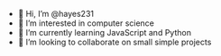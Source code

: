 - 👋 Hi, I’m @hayes231
- 👀 I’m interested in computer science
- 🌱 I’m currently learning JavaScript and Python
- 💞️ I’m looking to collaborate on small simple projects
